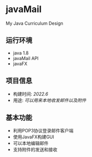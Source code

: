 # javaMail
My Java Curriculum Design
## 运行环境
+ java 1.8
+ javaMail API
+ javaFX

## 项目信息
+ 构建时间: _2022.6_
+ 用途: _可以用来本地收发邮件以及附件_

## 基本功能
+ 利用POP3协议登录邮件客户端
+ 使用JavaFX构建GUI
+ 可以本地编辑邮件
+ 支持附件的发送和接收
